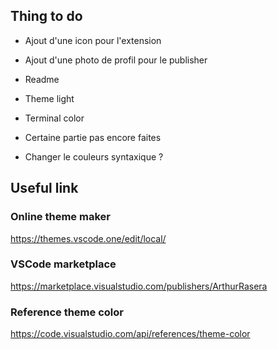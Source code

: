 ## Thing to do

- Ajout d'une icon pour l'extension

- Ajout d'une photo de profil pour le publisher

- Readme

- Theme light

- Terminal color

- Certaine partie pas encore faites

- Changer le couleurs syntaxique ?


## Useful link

### Online theme maker
https://themes.vscode.one/edit/local/

### VSCode marketplace
https://marketplace.visualstudio.com/publishers/ArthurRasera

### Reference theme color
https://code.visualstudio.com/api/references/theme-color